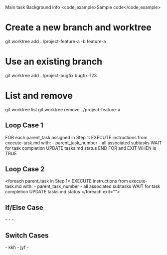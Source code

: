 <instruction>Main task</instruction>
<context>Background info</context>
<code_example>Sample code</code_example>

# Create a new branch and worktree
git worktree add ../project-feature-a -b feature-a

# Use an existing branch
git worktree add ../project-bugfix bugfix-123

# List and remove
git worktree list
git worktree remove ../project-feature-a


## Loop Case 1
<execution-flow>

  FOR each parent_task assigned in Step 1:
    EXECUTE instructions from execute-task.md with:
      - parent_task_number
      - all associated subtasks
    WAIT for task completion
    UPDATE tasks.md status
  END FOR and EXIT WHEN <exit-condition> is TRUE

  <exit-condition>
  </exit-condition>

</execution-flow>

## Loop Case 2
<execution-flow>

  <foreach parent_task in Step 1>
    EXECUTE instructions from execute-task.md with:
      - parent_task_number
      - all associated subtasks
    WAIT for task completion
    UPDATE tasks.md status
  </foreach exit="<exit-condition>">

  <exit-condition>
  </exit-condition>

</execution-flow>

## If/Else Case
<execution-flow>

  <if condition="<condition>">
    - 
    - 
  </if>
  <else>
    - 
  </else>

</execution-flow>

## Switch Cases
<execution-flow>
<check>
    <condition="xxxx">
        - kkh
    </condition>
    <condition="xxxx">
        - jyf
    </condition>
    <condition="xxxx">
        - 
    </condition>
    <catch-all>
    </catch-all>
</check>
    
</execution-flow>